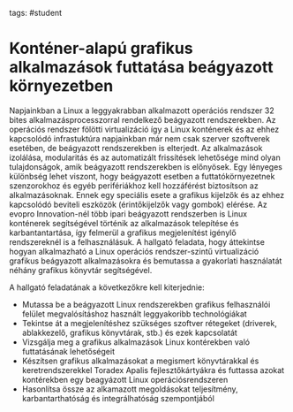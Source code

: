 tags: #student

Konténer-alapú grafikus alkalmazások futtatása beágyazott környezetben
======================================================================

Napjainkban a Linux a leggyakrabban alkalmazott operációs rendszer 32
bites alkalmazásprocesszorral rendelkező beágyazott rendszerekben. Az
operációs rendszer fölötti virtualizáció így a Linux konténerek és az
ehhez kapcsolódó infrastuktúra napjainkban már nem csak szerver
szoftverek esetében, de beágyazott rendszerekben is elterjedt. Az
alkalmazások izolálása, modularitás és az automatizált frissítések
lehetősége mind olyan tulajdonságok, amik beágyazott rendszerekben is
előnyösek. Egy lényeges különbség lehet viszont, hogy beágyazott esetben
a futtatókörnyezetnek szenzorokhoz és egyéb perifériákhoz kell
hozzáférést biztosítson az alkalmazásoknak. Ennek egy speciális esete a
grafikus kijelzők és az ehhez kapcsolódó beviteli eszközök
(érintőkijelzők vagy gombok) elérése. Az evopro Innovation-nél több
ipari beágyazott rendszerben is Linux konténerek segítségével történik
az alkalmazások telepítése és karbantantartása, így felmerül a grafikus
megjelenítést igénylő rendszereknél is a felhasználásuk. A hallgató
feladata, hogy áttekintse hogyan alkalmazható a Linux operációs
rendszer-szintű virtualizáció grafikus beágyazott alkalmazásokra és
bemutassa a gyakorlati használatát néhány grafikus könyvtár
segítségével.

A hallgató feladatának a következőkre kell kiterjednie:

- Mutassa be a beágyazott Linux rendszerekben grafikus felhasználói
  felület megvalósításhoz használt leggyakoribb technológiákat
- Tekintse át a megjelenítéshez szükséges szoftver rétegeket (driverek,
  ablakkezelő, grafikus könyvtárak, stb.) és ezek kapcsolatát
- Vizsgálja meg a grafikus alkalmazások Linux kontérekben való
  futtatásának lehetőségeit
- Készítsen grafikus alkalmazásokat a megismert könyvtárakkal és
  keretrendszerekkel Toradex Apalis fejlesztőkártyákra és futtassa
  azokat kontérekben egy beagyázott Linux operációsrendszeren
- Hasonlítsa össze az alkamazott megoldásokat teljesítmény,
  karbantarthatóság és integrálhatóság szempontjából
